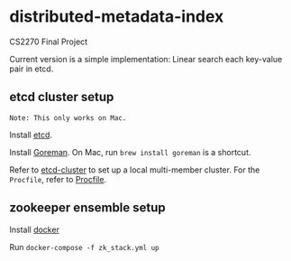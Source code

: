 # distributed-metadata-index

CS2270 Final Project

Current version is a simple implementation: Linear search each key-value pair in etcd.

## etcd cluster setup

`Note: This only works on Mac.`

Install [etcd](https://github.com/etcd-io/etcd/releases/).

Install [Goreman](https://github.com/mattn/goreman). On Mac, run `brew install goreman` is a shortcut.

Refer to [etcd-cluster](https://etcd.io/docs/v3.4/dev-guide/local_cluster/) to set up a local multi-member cluster. For the `Procfile`, refer to [Procfile](https://github.com/etcd-io/etcd/blob/main/Procfile).

## zookeeper ensemble setup

Install [docker](https://docs.docker.com/get-docker/)

Run `docker-compose -f zk_stack.yml up`
